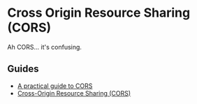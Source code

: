 # Cross Origin Resource Sharing (CORS)

Ah CORS... it's confusing.

## Guides

- [A practical guide to CORS](https://medium.com/@xinganwang/a-practical-guide-to-cors-51e8fd329a1f)
- [Cross-Origin Resource Sharing (CORS)](https://web.dev/cross-origin-resource-sharing/)
